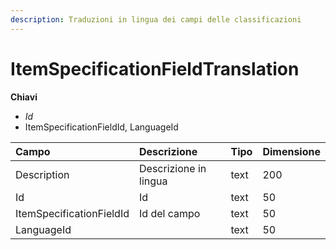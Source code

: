 ```yaml
---
description: Traduzioni in lingua dei campi delle classificazioni
---
```


# ItemSpecificationFieldTranslation

**Chiavi**

* _Id_
* ItemSpecificationFieldId, LanguageId

| Campo | Descrizione | Tipo | Dimensione |
| :--- | :--- | :--- | :--- |
| Description | Descrizione in lingua | text | 200 |
| Id | Id | text | 50 |
| ItemSpecificationFieldId | Id del campo | text | 50 |
| LanguageId |  | text | 50 |
